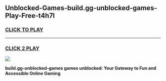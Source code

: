 
## Unblocked-Games-build.gg-unblocked-games-Play-Free-t4h7l
<h3>
<a href="https://premium76.site?title=build.gg-unblocked-games&ref=19M">CLICK TO PLAY</a></h3>
<hr>

<h3>
<a href="https://premium76.site?title=build.gg-unblocked-games&ref=19M">CLICK 2 PLAY</a>
  
</h3>

<a href="https://premium76.site?title=build.gg-unblocked-games&ref=19M"><img src="https://clearcache.store/games.png"></a>


**build.gg-unblocked-games games unblocked: Your Gateway to Fun and Accessible Online Gaming**
